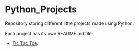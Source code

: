 # Python_Projects
Repository storing different little projects made using Python.

<!-- Editar -->
Each project has its own README.md file:

- [Tic Tac Toe](01_Tic_Tac_Toe).
